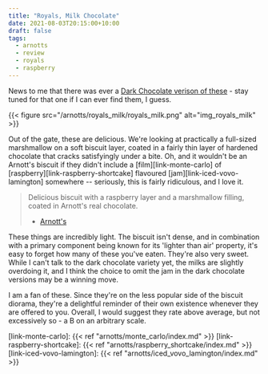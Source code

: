 ```yaml
---
title: "Royals, Milk Chocolate"
date: 2021-08-03T20:15:00+10:00
draft: false
tags:
  - arnotts
  - review
  - royals
  - raspberry
---
```


News to me that there was ever a [Dark Chocolate verison of these][link-royals-dark] - stay tuned for that one if I can ever find them, I guess.

<!--more-->

{{< figure src="/arnotts/royals_milk/royals_milk.png" alt="img_royals_milk" >}}

Out of the gate, these are delicious. We're looking at practically a full-sized marshmallow on a soft biscuit layer, coated in a fairly thin layer of hardened chocolate that cracks satisfyingly under a bite. Oh, and it wouldn't be an Arnott's biscuit if they didn't include a [film][link-monte-carlo] of [raspberry][link-raspberry-shortcake] flavoured [jam][link-iced-vovo-lamington] somewhere -- seriously, this is fairly ridiculous, and I love it.

> Delicious biscuit with a raspberry layer and a marshmallow filling, coated in Arnott's real chocolate.
>
> - [Arnott's][link-royals-milk]

These things are incredibly light. The biscuit isn't dense, and in combination with a primary component being known for its 'lighter than air' property, it's easy to forget how many of these you've eaten. They're also very sweet. While I can't talk to the dark chocolate variety yet, the milks are slightly overdoing it, and I think the choice to omit the jam in the dark chocolate versions may be a winning move. 

I am a fan of these. Since they're on the less popular side of the biscuit diorama, they're a delightful reminder of their own existence whenever they are offered to you. Overall, I would suggest they rate above average, but not excessively so - a B on an arbitrary scale.



[link-royals-milk]: https://www.arnotts.com/products/chocolate-biscuits/family-chocolate/royals-milk
[link-royals-dark]: https://www.arnotts.com/products/chocolate-biscuits/family-chocolate/royals-dark
[link-monte-carlo]: {{< ref "arnotts/monte_carlo/index.md" >}}
[link-raspberry-shortcake]: {{< ref "arnotts/raspberry_shortcake/index.md" >}}
[link-iced-vovo-lamington]: {{< ref "arnotts/iced_vovo_lamington/index.md" >}}
